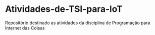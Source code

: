 # Atividades-de-TSI-para-IoT
Repositório destinado as atividades da disciplina de Programação para Internet das Coisas
